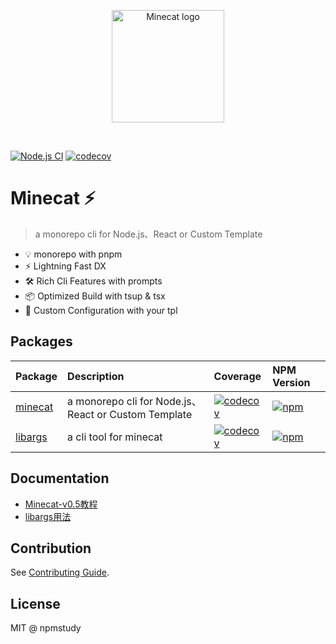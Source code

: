 <p align="center">
  <a href="https://github.com/npmstudy/minecat" target="_blank" rel="noopener noreferrer">
    <img width="180" src="./docs/img/1.png" alt="Minecat logo">
  </a>
</p>
<br/>

[![Node.js CI](https://github.com/npmstudy/minecat/actions/workflows/ci.yml/badge.svg)](https://github.com/npmstudy/minecat/actions/workflows/ci.yml)  [![codecov](https://codecov.io/gh/npmstudy/minecat/graph/badge.svg?token=sOdMHXaJ2U&)](https://codecov.io/gh/npmstudy/minecat)

# Minecat ⚡

> a monorepo cli for Node.js、React or Custom Template

- 💡 monorepo with pnpm
- ⚡️ Lightning Fast DX
- 🛠️ Rich Cli Features with prompts
- 📦 Optimized Build with tsup & tsx
- 🔩 Custom Configuration with your tpl

## Packages

| Package   | Description        | Coverage  | NPM Version  |
| ----------------------------------------------- | :------------------------------------------------------------- |:------------------------------------------------------------- |:------------------------------------------------------------- |
| [minecat](./packages/core)| a monorepo cli for Node.js、React or Custom Template | [![codecov](https://codecov.io/gh/npmstudy/minecat/graph/badge.svg?token=sOdMHXaJ2U&&flag=minecat)](https://codecov.io/gh/npmstudy/minecat) | [![npm](https://img.shields.io/npm/v/minecat.svg)](https://www.npmjs.com/package/minecat) |
| [libargs](./packages/libargs/) | a cli tool for minecat | [![codecov](https://codecov.io/gh/npmstudy/minecat/graph/badge.svg?token=sOdMHXaJ2U&&flag=libargs)](https://codecov.io/gh/npmstudy/minecat) | [![npm](https://img.shields.io/npm/v/libargs.svg)](https://www.npmjs.com/package/libargs) |

## Documentation

- [Minecat-v0.5教程](https://github.com/npmstudy/minecat/wiki/minecat-v0.5%E6%95%99%E7%A8%8B)
- [libargs用法](https://github.com/npmstudy/minecat/wiki/libargs用法)

## Contribution

See [Contributing Guide](CONTRIBUTING.md).

## License

MIT @ npmstudy
